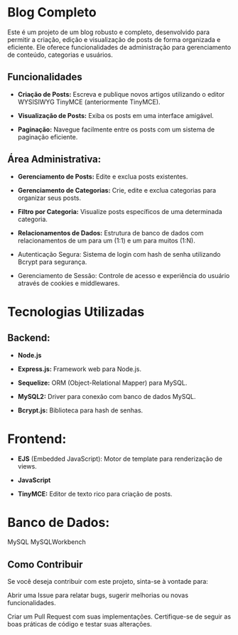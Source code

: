 # Blog Completo
Este é um projeto de um blog robusto e completo, desenvolvido para permitir a criação, edição e visualização de posts de forma organizada e eficiente. Ele oferece funcionalidades de administração para gerenciamento de conteúdo, categorias e usuários.

## Funcionalidades
- **Criação de Posts:** Escreva e publique novos artigos utilizando o editor WYSISIWYG TinyMCE (anteriormente TinyMCE).

- **Visualização de Posts:** Exiba os posts em uma interface amigável.

- **Paginação:** Navegue facilmente entre os posts com um sistema de paginação eficiente.

## Área Administrativa:

- **Gerenciamento de Posts:** Edite e exclua posts existentes.

- **Gerenciamento de Categorias:** Crie, edite e exclua categorias para organizar seus posts.

- **Filtro por Categoria:** Visualize posts específicos de uma determinada categoria.

- **Relacionamentos de Dados:** Estrutura de banco de dados com relacionamentos de um para um (1:1) e um para muitos (1:N).

- Autenticação Segura: Sistema de login com hash de senha utilizando Bcrypt para segurança.

- Gerenciamento de Sessão: Controle de acesso e experiência do usuário através de cookies e middlewares.

# Tecnologias Utilizadas
## Backend:

- **Node.js**

- **Express.js:** Framework web para Node.js.

- **Sequelize:** ORM (Object-Relational Mapper) para MySQL.

- **MySQL2:** Driver para conexão com banco de dados MySQL.

- **Bcrypt.js:** Biblioteca para hash de senhas.

# Frontend:

- **EJS** (Embedded JavaScript): Motor de template para renderização de views.

- **JavaScript**

- **TinyMCE:** Editor de texto rico para criação de posts.

# Banco de Dados:

MySQL
MySQLWorkbench

## Como Contribuir
Se você deseja contribuir com este projeto, sinta-se à vontade para:

Abrir uma Issue para relatar bugs, sugerir melhorias ou novas funcionalidades.

Criar um Pull Request com suas implementações. Certifique-se de seguir as boas práticas de código e testar suas alterações.